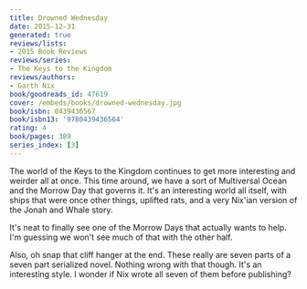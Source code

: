 ```yaml
---
title: Drowned Wednesday
date: 2015-12-31
generated: true
reviews/lists:
- 2015 Book Reviews
reviews/series:
- The Keys to the Kingdom
reviews/authors:
- Garth Nix
book/goodreads_id: 47619
cover: /embeds/books/drowned-wednesday.jpg
book/isbn: 0439436567
book/isbn13: '9780439436564'
rating: 4
book/pages: 389
series_index: [3]
---
```

The world of the Keys to the Kingdom continues to get more interesting and weirder all at once. This time around, we have a sort of Multiversal Ocean and the Morrow Day that governs it. It's an interesting world all itself, with ships that were once other things, uplifted rats, and a very Nix'ian version of the Jonah and Whale story.  

It's neat to finally see one of the Morrow Days that actually wants to help. I'm guessing we won't see much of that with the other half.  

<!--more-->

Also, oh snap that cliff hanger at the end. These really are seven parts of a seven part serialized novel. Nothing wrong with that though. It's an interesting style. I wonder if Nix wrote all seven of them before publishing?
